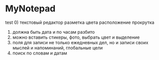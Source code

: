 # MyNotepad


test
0) текстовый редактор
   разметка
   цвета
   расположение
   прокрутка
1) должна быть дата и по часам разбито
2) можно вставить стикеры, фото, выбрать цвет и выделение
3) поля для записи не только ежедневных дел, но и записи своих мыслей и напоминаний, глобальные цели
4) поиск по словам и датам

